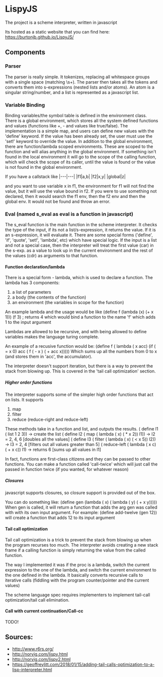 # LispyJS
The project is a scheme interpreter, written in javascript

Its hosted as a static website that you can find here: https://burtonjb.github.io/LispyJS/

## Components
### Parser
The parser is really simple. It tokenizes, replacing all whitespace groups with a single space (matching \s+). The parser then takes all the tokens and converts them into s-expressions (nested lists and/or atoms). An atom is a singular string/number, and a list is represented as a javascript list.

### Variable Binding
Binding variables/the symbol table is defined in the environment class. There is a global environment, which stores all the system defined functions and values (functions like +, - and values like true/false). The implementation is a simple map, and users can define new values with the 'define' keyword. If the value has been already set, the user must use the 'set!' keyword to override the value. 
In addition to the global environment, there are function/lambda scoped environments. These are scoped to the function and will alias anything in the global environment. If something isn't found in the local environment it will go to the scope of the calling function, which will check the scope of its caller, until the value is found or the value is not found in the global environment. 

If you have a callstack like
|---|---|
|f1|a,b|
|f2|x,y|
|global|z|

and you want to use variable x in f1, the environment for f1 will not find the value, but it will use the value bound in f2. If you were to use something not declared, then it would search the f1 env, then the f2 env and then the global env. It would not be found and throw an error.

### Eval (named s_eval as eval is a function in javascript)
The s_eval function is the main function in the scheme interpreter. It checks the type of the input, if its not a list/s-expression, it returns the value. If it is an s-expression, it will evaluate it. There are some special forms ('define', 'if', 'quote', 'set!', 'lambda', etc) which have special logic. If the input is a list and not a special case, then the interpreter will treat the first value (car) in the s-exp. as a value to look up in the current environment and the rest of the values (cdr) as arguments to that function. 

#### Function declaration/lambda
There is a special form - lambda, which is used to declare a function. The lambda has 3 components:
1. a list of parameters
1. a body (the contents of the function)
1. an environment (the variables in scope for the function)

An example lambda and the usage would be like
(define f (lambda (x) (+ x 1)))
(f 3) ; returns 4
which would bind a function to the name 'f' which adds 1 to the input argument

Lambdas are allowed to be recursive, and with being allowed to define variables makes the language turing complete.

An example of a recusive function would be:
(define f ( lambda ( x acc) (if ( = x 0) acc ( f ( - x ) ( + acc x)))))
Which sums up all the numbers from 0 to x (and stores them in 'acc', the accumulator).

The interpreter doesn't support iteration, but there is a way to prevent the stack from blowing up. This is covered in the 'tail call optimization' section.

##### Higher order functions
The interpreter supports some of the simpler high order functions that act on lists. It supports
1. map
1. filter
1. reduce (reduce-right and reduce-left)

These methods take in a function and list, and outputs the results.
( define l1 ( list 1 2 3)) -> create the list
( define l2 ( map ( lambda ( x) ( * x 2)) l1))  -> l2 = 2, 4, 6 [doubles all the values]
( define l3 ( filter ( lambda ( x) ( < x 5)) l2)) -> l3 = 2, 4 [filters out all values greater than 5]
( reduce-left ( lambda ( x c) ( + x c)) l1) -> returns 6 [sums up all values in l1]

In fact, functions are first-class citizens and they can be passed to other functions. You can make a function called 'call-twice' which will just call the passed in function twice (if you wanted, for whatever reason)

##### Closures
javascript supports closures, so closure support is provided out of the box.

You can do something like:
(define gen (lambda ( x) ( lambda ( y) ( + x y)))))
When gen is called, it will return a function that adds the arg gen was called with with its own input argument.
For example:
(define add-twelve (gen 12)) 
will create a function that adds 12 to its input argument

#### Tail call optimization
Tail call optimization is a trick to prevent the stack from blowing up when the program recurses too much. The interpreter avoids creating a new stack frame if a calling function is simply returning the value from the called function. 

The way I implemented it was if the proc is a lambda, switch the current expression to the one of the lambda, and switch the current environment to the one defined in the lambda. It basically converts recursive calls to iterative calls (fiddling with the program counter/pointer and the current values)

The scheme language spec requires implementers to implement tail-call optimization/tail call elimination.

#### Call with current continuation/Call-cc
TODO!

## Sources:
* http://www.r6rs.org/
* http://norvig.com/lispy.html
* http://norvig.com/lispy2.html
* https://geoffreylitt.com/2018/01/15/adding-tail-calls-optimization-to-a-lisp-interpreter.html
